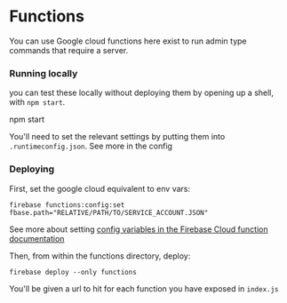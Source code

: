 # Functions

You can use Google cloud functions here exist to run admin type commands that require a server.

### Running locally

you can test these locally without deploying them by opening up a shell, with `npm start`.

npm start

You'll need to set the relevant settings by putting them into `.runtimeconfig.json`. See more in the config

### Deploying

First, set the google cloud equivalent to env vars:

```
firebase functions:config:set fbase.path="RELATIVE/PATH/TO/SERVICE_ACCOUNT.JSON"
```

See more about setting [config variables in the Firebase Cloud function documentation](https://firebase.google.com/docs/functions/config-env)

Then, from within the functions directory, deploy:

```
firebase deploy --only functions
```

You'll be given a url to hit for each function you have exposed in `index.js`
